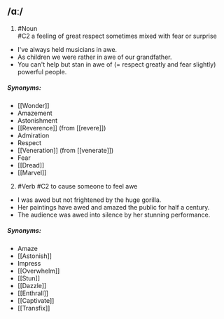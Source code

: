 ## /ɑː/ 
1. #Noun  
#C2
a feeling of great respect sometimes mixed with fear or surprise

- I've always held musicians in awe.
- As children we were rather in awe of our grandfather.
- You can't help but stan in awe of (=  respect greatly and fear slightly) powerful people.

##### Synonyms:
- [[Wonder]]
- Amazement
- Astonishment
- [[Reverence]] (from [[revere]])
- Admiration
- Respect
- [[Veneration]] (from [[venerate]])
- Fear
- [[Dread]]
- [[Marvel]]

2. #Verb 
#C2
to cause someone to feel awe

- I was awed but not frightened by the huge gorilla.
- Her paintings have awed and amazed the public for half a century.
- The audience was awed into silence by her stunning performance.

##### Synonyms:
- Amaze
- [[Astonish]]
- Impress
- [[Overwhelm]]
- [[Stun]]
- [[Dazzle]]
- [[Enthrall]]
- [[Captivate]]
- [[Transfix]]